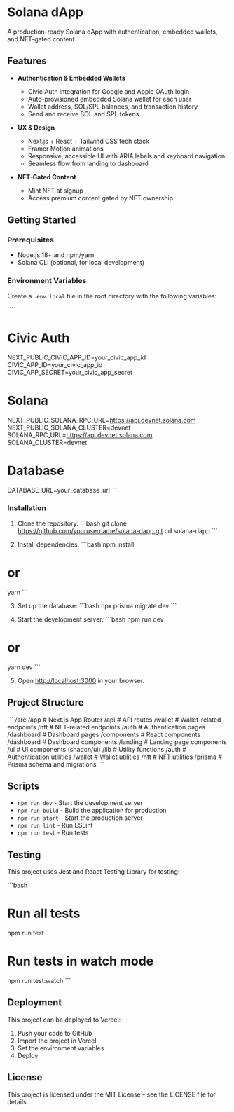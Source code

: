 # Solana dApp

A production-ready Solana dApp with authentication, embedded wallets, and NFT-gated content.

## Features

- **Authentication & Embedded Wallets**
  - Civic Auth integration for Google and Apple OAuth login
  - Auto-provisioned embedded Solana wallet for each user
  - Wallet address, SOL/SPL balances, and transaction history
  - Send and receive SOL and SPL tokens

- **UX & Design**
  - Next.js + React + Tailwind CSS tech stack
  - Framer Motion animations
  - Responsive, accessible UI with ARIA labels and keyboard navigation
  - Seamless flow from landing to dashboard

- **NFT-Gated Content**
  - Mint NFT at signup
  - Access premium content gated by NFT ownership

## Getting Started

### Prerequisites

- Node.js 18+ and npm/yarn
- Solana CLI (optional, for local development)

### Environment Variables

Create a `.env.local` file in the root directory with the following variables:

\`\`\`
# Civic Auth
NEXT_PUBLIC_CIVIC_APP_ID=your_civic_app_id
CIVIC_APP_ID=your_civic_app_id
CIVIC_APP_SECRET=your_civic_app_secret

# Solana
NEXT_PUBLIC_SOLANA_RPC_URL=https://api.devnet.solana.com
NEXT_PUBLIC_SOLANA_CLUSTER=devnet
SOLANA_RPC_URL=https://api.devnet.solana.com
SOLANA_CLUSTER=devnet

# Database
DATABASE_URL=your_database_url
\`\`\`

### Installation

1. Clone the repository:
\`\`\`bash
git clone https://github.com/yourusername/solana-dapp.git
cd solana-dapp
\`\`\`

2. Install dependencies:
\`\`\`bash
npm install
# or
yarn
\`\`\`

3. Set up the database:
\`\`\`bash
npx prisma migrate dev
\`\`\`

4. Start the development server:
\`\`\`bash
npm run dev
# or
yarn dev
\`\`\`

5. Open [http://localhost:3000](http://localhost:3000) in your browser.

## Project Structure

\`\`\`
/src
  /app                 # Next.js App Router
    /api               # API routes
      /wallet          # Wallet-related endpoints
      /nft             # NFT-related endpoints
    /auth              # Authentication pages
    /dashboard         # Dashboard pages
  /components          # React components
    /dashboard         # Dashboard components
    /landing           # Landing page components
    /ui                # UI components (shadcn/ui)
  /lib                 # Utility functions
    /auth              # Authentication utilities
    /wallet            # Wallet utilities
    /nft               # NFT utilities
  /prisma              # Prisma schema and migrations
\`\`\`

## Scripts

- `npm run dev` - Start the development server
- `npm run build` - Build the application for production
- `npm run start` - Start the production server
- `npm run lint` - Run ESLint
- `npm run test` - Run tests

## Testing

This project uses Jest and React Testing Library for testing:

\`\`\`bash
# Run all tests
npm run test

# Run tests in watch mode
npm run test:watch
\`\`\`

## Deployment

This project can be deployed to Vercel:

1. Push your code to GitHub
2. Import the project in Vercel
3. Set the environment variables
4. Deploy

## License

This project is licensed under the MIT License - see the LICENSE file for details.

